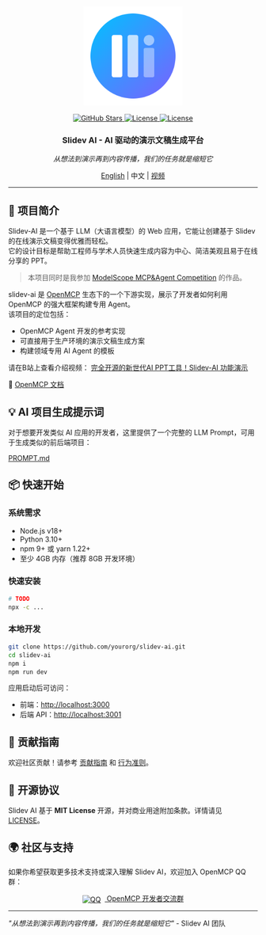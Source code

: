 <div align="center">

<img src="frontend/src/assets/icons/slidev-ai.svg" height="200px" />

<a href="https://github.com/LSTM-Kirigaya/slidev-ai"> <img src="https://img.shields.io/github/stars/LSTM-Kirigaya/slidev-ai?style=social" alt="GitHub Stars"></a><a href="https://opensource.org/licenses/MIT"> <img src="https://img.shields.io/badge/License-MIT-blue.svg" alt="License"></a><a href="https://kirigaya.cn/openmcp/"> <img src="https://img.shields.io/badge/OpenMCP_SDK-0.1.0-blue" alt="License"></a>

<h3>Slidev AI - AI 驱动的演示文稿生成平台</h3>

*从想法到演示再到内容传播，我们的任务就是缩短它*

[English](./README.md) | 中文 | [视频](https://www.bilibili.com/video/BV1SMhBzJEUL)


</div>

---

## 🚀 项目简介

Slidev-AI 是一个基于 LLM（大语言模型）的 Web 应用，它能让创建基于 Slidev 的在线演示文稿变得优雅而轻松。  
它的设计目标是帮助工程师与学术人员快速生成内容为中心、简洁美观且易于在线分享的 PPT。

> 本项目同时是我参加 [ModelScope MCP&Agent Competition](https://modelscope.cn/active/aihackathon-mcp-agent) 的作品。

slidev-ai 是 [OpenMCP](https://github.com/LSTM-Kirigaya/openmcp-client) 生态下的一个下游实现，展示了开发者如何利用 OpenMCP 的强大框架构建专用 Agent。  
该项目的定位包括：

- OpenMCP Agent 开发的参考实现
- 可直接用于生产环境的演示文稿生成方案
- 构建领域专用 AI Agent 的模板

请在B站上查看介绍视频： [完全开源的新世代AI PPT工具！Slidev-AI 功能演示](https://www.bilibili.com/video/BV1SMhBzJEUL)


🔗 [OpenMCP 文档](https://kirigaya.cn/openmcp/)

## 💡 AI 项目生成提示词

对于想要开发类似 AI 应用的开发者，这里提供了一个完整的 LLM Prompt，可用于生成类似的前后端项目：

[PROMPT.md](./PROMPT.md)

## 📦 快速开始

### 系统需求
- Node.js v18+
- Python 3.10+
- npm 9+ 或 yarn 1.22+
- 至少 4GB 内存（推荐 8GB 开发环境）

### 快速安装

```bash
# TODO
npx -c ...
````

### 本地开发

```bash
git clone https://github.com/yourorg/slidev-ai.git
cd slidev-ai
npm i
npm run dev
```

应用启动后可访问：

* 前端：[http://localhost:3000](http://localhost:3000)
* 后端 API：[http://localhost:3001](http://localhost:3001)

## 🤝 贡献指南

欢迎社区贡献！请参考 [贡献指南](CONTRIBUTING.md) 和 [行为准则](CODE_OF_CONDUCT.md)。

## 📜 开源协议

Slidev AI 基于 **MIT License** 开源，并对商业用途附加条款。详情请见 [LICENSE](LICENSE)。

## 🌍 社区与支持

如果你希望获取更多技术支持或深入理解 Slidev AI，欢迎加入 OpenMCP QQ 群：

<div align="center"> <a href="https://qm.qq.com/cgi-bin/qm/qr?k=C6ZUTZvfqWoI12lWe7L93cWa1hUsuVT0&jump_from=webapi&authKey=McW6B1ogTPjPDrCyGttS890tMZGQ1KB3QLuG4aqVNRaYp4vlTSgf2c6dMcNjMuBD" target="_blank" > <img src="https://img.icons8.com/color/24/000000/qq.png" style="vertical-align: middle; margin-right: 8px;" alt="QQ"> OpenMCP 开发者交流群 </a> </div>

---

*"从想法到演示再到内容传播，我们的任务就是缩短它"* - Slidev AI 团队
